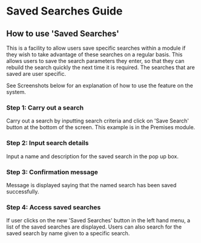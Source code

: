 # Saved Searches Guide

## How to use 'Saved Searches'

This is a facility to allow users save specific searches within a module if they wish to take advantage of these searches on a regular basis. This allows users to save the search parameters they enter, so that they can rebuild the search quickly the next time it is required. The searches that are saved are user specific.

See Screenshots below for an explanation of how to use the feature on the system.

### Step 1: Carry out a search

Carry out a search by inputting search criteria and click on 'Save Search' button at the bottom of the screen. This example is in the Premises module.

### Step 2: Input search details

Input a name and description for the saved search in the pop up box.

### Step 3: Confirmation message

Message is displayed saying that the named search has been saved successfully.

### Step 4: Access saved searches

If user clicks on the new 'Saved Searches' button in the left hand menu, a list of the saved searches are displayed. Users can also search for the saved search by name given to a specific search.